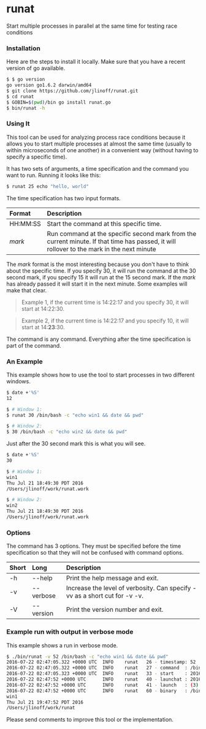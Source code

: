 # runat
Start multiple processes in parallel at the same time for testing race conditions

### Installation
Here are the steps to install it locally. Make sure that you have a recent version of go available.

```bash
$ $ go version
go version go1.6.2 darwin/amd64
$ git clone https://github.com/jlinoff/runat.git
$ cd runat
$ GOBIN=$(pwd)/bin go install runat.go
$ bin/runat -h
```
### Using It
This tool can be used for analyzing process race conditions because it allows you to start multiple
processes at almost the same time (usually to within microseconds of one another) in a convenient
way (without having to specify a specific time).

It has two sets of arguments, a time specification and the command you want to run. Running it looks like this:

```bash
$ runat 25 echo "hello, world"
```

The time specification has two input formats.

| Format | Description |
| :---   | :---------- |
| HH:MM:SS | Start the command at this specific time. |
| _mark_ | Run command at the specific second mark from the current minute. If that time has passed, it will rollover to the mark in the next minute|

The _mark_ format is the most interesting because you don't have to think about the specific time.
If you specify 30, it will run the command at the 30 second mark, if you specify 15 it will run at the 15 second mark.
If the _mark_ has already passed it will start it in the next minute. Some examples will make that clear.

> Example 1, if the current time is 14:22:17 and you specify 30, it will start at 14:22:30.

> Example 2, if the current time is 14:22:17 and you specify 10, it will start at 14:**23**:30.

The command is any command. Everything after the time specification is part of the command.

### An Example
This example shows how to use the tool to start processes in two different windows.

```bash
$ date +'%S'
12

$ # Window 1:
$ runat 30 /bin/bash -c "echo win1 && date && pwd"

$ # Window 2:
$ 30 /bin/bash -c "echo win2 && date && pwd"
```

Just after the 30 second mark this is what you will see.

```bash
$ date +'%S'
30

$ # Window 1:
win1
Thu Jul 21 18:49:30 PDT 2016
/Users/jlinoff/work/runat.work

$ # Window 2:
win2
Thu Jul 21 18:49:30 PDT 2016
/Users/jlinoff/work/runat.work
```

### Options
The command has 3 options. They must be specified before the time specification so that they will not be confused with command options.

| Short | Long      | Description |
| :---- | :-------- | :---------- |
| -h    | --help    | Print the help message and exit. |
| -v    | --verbose | Increase the level of verbosity. Can specify -vv as a short cut for -v -v. |
| -V    | --version | Print the version number and exit. |

### Example run with output in verbose mode
This example shows a run in verbose mode.
```bash
$ ./bin/runat -v 52 /bin/bash -c "echo win1 && date && pwd" 
2016-07-22 02:47:05.322 +0000 UTC  INFO    runat   26 - timestamp: 52
2016-07-22 02:47:05.322 +0000 UTC  INFO    runat   27 - command  : /bin/bash -c "echo win1 && date && pwd"
2016-07-22 02:47:05.323 +0000 UTC  INFO    runat   33 - start    : 2016-07-21 19:47:52 -0700 PDT
2016-07-22 02:47:52 +0000 UTC      INFO    runat   40 - launchat : 2016-07-21 19:47:52.000000001 -0700 PDT
2016-07-22 02:47:52 +0000 UTC      INFO    runat   41 - launch   : (3) /bin/bash -c "echo win1 && date && pwd"
2016-07-22 02:47:52 +0000 UTC      INFO    runat   60 - binary   : /bin/bash
win1
Thu Jul 21 19:47:52 PDT 2016
/Users/jlinoff/work/runat
```

Please send comments to improve this tool or the implementation.
